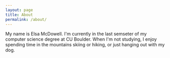 ```yaml
---
layout: page
title: About
permalink: /about/
---
```


My name is Elsa McDowell. I'm currently in the last semseter of my computer science degree at CU Boulder. When I'm not studying, I enjoy spending time in the mountains skiing or hiking, or just hanging out with my dog.
